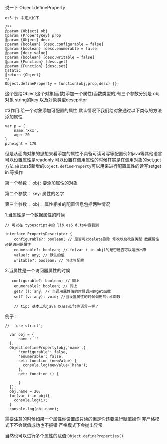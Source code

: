 说一下  Object.defineProperty 

```
es5.js 中定义如下

/**
@param {Object} obj
@param {PropertyKey} prop
@param {Object} desc
@param {boolean} [desc.configurable = false]
@param {boolean} [desc.enumerable = false]
@param [desc.value]
@param {boolean} [desc.writable = false]
@param {Function} [desc.get]
@param {Function} [desc.set]
@static
@return {Object}
*/
Object.defineProperty = function(obj,prop,desc) {};
```
这个是给Object这个对象(函数)添加一个属性(函数类型的)有三个参数分别是 obj对象 string的key 以及对象类型descpritor


#3作用:给一个对象添加可配置的属性
默认情况下我们给对象通过以下类似的方法添加属性

```
var p = {
	name:'xxx',
	age: 20
}
p.height = 170
```
但是从面向对象的思想来看添加的属性不具备可读可写等配置例如java等其他语言可以设置属性是readonly 可以设置在调用属性的时候其实是在调用对象的set,get方法 由此es5新增的```Object.defineProperty```可以用来进行配置属性的读写setget in 等操作


第一个参数： obj : 要添加属性的对象


第二个参数： key: 属性的名字

第三个参数： obj： 属性相关的配置信息包括两种情况

1.当属性是一个数据属性的时候

```
// 可以在 typescript中的 lib.es6.d.ts中查看到

interface PropertyDescriptor {
    configurable?: boolean; // 是否可以delete删除 修改以及改变类型 数据属性还是访问器属性
    enumerable?: boolean; // fo(var i in obj)的是否是否可以遍历出来
    value?: any; // 默认的值 
    writable?: boolean; // 可读写配置
```

2.当属性是一个访问器属性的时候

```
   configurable?: boolean; // 同上
    enumerable?: boolean; // 同上
    get? (): any; // 当调用属性值的时候调用的get函数
    set? (v: any): void; //当设置属性的时候调用的set函数
    
    // tip: 基本上和java 以及swift等语言一样了
```

例子：

```
//  'use strict';

  var obj = {
      name : ''
  };
  Object.defineProperty(obj,'name',{
      'configurable': false,
      'enumerable': false,
      set: function (newValue) {
        console.log(newValue+'haha');
      },
      get: function () {

      }
  });
  obj.name = 20;
  for(var i in obj){
    console.log(i);
  }
  console.log(obj.name);

```

需要注意的时候如果一个属性你设置成只读的但是你还要进行赋值操作 非严格模式下不会赋值成功也不报错 严格模式下会抛出异常

当然也可以进行多个属性的赋值:```Object.defineProperties()```

